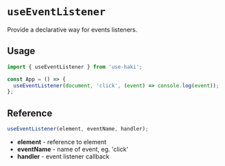 # `useEventListener`

Provide a declarative way for events listeners.

## Usage

```jsx
import { useEventListener } from 'use-haki';

const App = () => {
  useEventListener(document, 'click', (event) => console.log(event));
};
```

## Reference

```ts
useEventListener(element, eventName, handler);
```

- **element** - reference to element
- **eventName** - name of event, eg. 'click'
- **handler** - event listener callback
